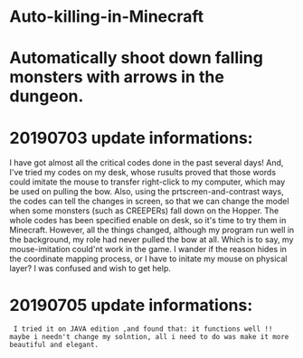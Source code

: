  # Auto-killing-in-Minecraft
 # Automatically shoot down falling monsters with arrows in the dungeon.
 # 20190703 update informations:
   I have got almost all the critical codes done in the past several days!
   And, I've tried my codes on my desk, whose rusults proved that those words
   could imitate the mouse to transfer right-click to my computer, which may
   be used on pulling the bow.
   Also, using the prtscreen-and-contrast ways, the codes can tell the changes 
   in screen, so that we can change the model when some monsters (such as CREEPERs)
   fall down on the Hopper.
   The whole codes has been specified enable on desk, so it's time to try them in Minecraft.
   However, all the things changed, although my program run well in the background, my role had never
   pulled the bow at all. Which is to say, my mouse-imitation could'nt work in the game. I wander
   if the reason hides in the coordinate mapping process, or I have to initate my mouse on physical layer?
   I was confused and wish to get help.
# 20190705 update informations:
     I tried it on JAVA edition ,and found that: it functions well !!
    maybe i needn't change my solntion, all i need to do was make it more beautiful and elegant.
